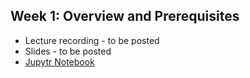 ## Week 1: Overview and Prerequisites
- Lecture recording - to be posted
- Slides - to be posted
- [Jupytr Notebook](bfx_workshop_01_overview.ipynb)
